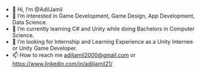 - 👋 Hi, I’m @AdilJamil
- 👀 I’m interested in Game Development, Game Design, App Development, Data Science.
- 🌱 I’m currently learning C# and Unity while doing Bachelors in Computer Science.
- 💞️ I’m looking for Internship and Learning Experience as a Unity Internee or Unity Game Developer.
- 📫 How to reach me adiljamil2000@gmail.com or https://www.linkedin.com/in/adiljamil21/

<!---
AdilJamil21/AdilJamil21 is a ✨ special ✨ repository because its `README.md` (this file) appears on your GitHub profile.
You can click the Preview link to take a look at your changes.
--->
